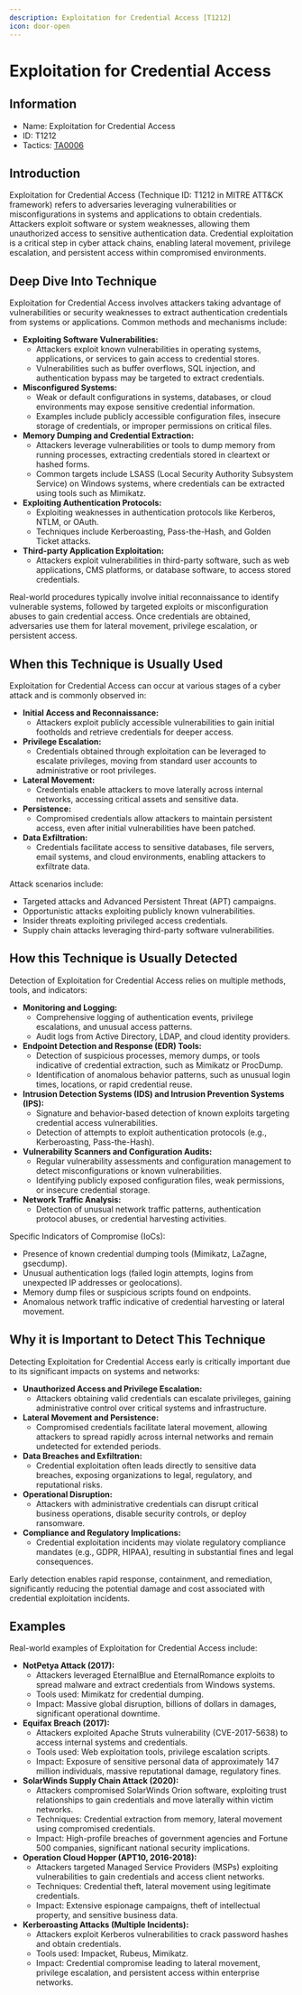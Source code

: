 ```yaml
---
description: Exploitation for Credential Access [T1212]
icon: door-open
---
```


# Exploitation for Credential Access

## Information

* Name: Exploitation for Credential Access
* ID: T1212
* Tactics: [TA0006](./)

## Introduction

Exploitation for Credential Access (Technique ID: T1212 in MITRE ATT\&CK framework) refers to adversaries leveraging vulnerabilities or misconfigurations in systems and applications to obtain credentials. Attackers exploit software or system weaknesses, allowing them unauthorized access to sensitive authentication data. Credential exploitation is a critical step in cyber attack chains, enabling lateral movement, privilege escalation, and persistent access within compromised environments.

## Deep Dive Into Technique

Exploitation for Credential Access involves attackers taking advantage of vulnerabilities or security weaknesses to extract authentication credentials from systems or applications. Common methods and mechanisms include:

* **Exploiting Software Vulnerabilities:**
  * Attackers exploit known vulnerabilities in operating systems, applications, or services to gain access to credential stores.
  * Vulnerabilities such as buffer overflows, SQL injection, and authentication bypass may be targeted to extract credentials.
* **Misconfigured Systems:**
  * Weak or default configurations in systems, databases, or cloud environments may expose sensitive credential information.
  * Examples include publicly accessible configuration files, insecure storage of credentials, or improper permissions on critical files.
* **Memory Dumping and Credential Extraction:**
  * Attackers leverage vulnerabilities or tools to dump memory from running processes, extracting credentials stored in cleartext or hashed forms.
  * Common targets include LSASS (Local Security Authority Subsystem Service) on Windows systems, where credentials can be extracted using tools such as Mimikatz.
* **Exploiting Authentication Protocols:**
  * Exploiting weaknesses in authentication protocols like Kerberos, NTLM, or OAuth.
  * Techniques include Kerberoasting, Pass-the-Hash, and Golden Ticket attacks.
* **Third-party Application Exploitation:**
  * Attackers exploit vulnerabilities in third-party software, such as web applications, CMS platforms, or database software, to access stored credentials.

Real-world procedures typically involve initial reconnaissance to identify vulnerable systems, followed by targeted exploits or misconfiguration abuses to gain credential access. Once credentials are obtained, adversaries use them for lateral movement, privilege escalation, or persistent access.

## When this Technique is Usually Used

Exploitation for Credential Access can occur at various stages of a cyber attack and is commonly observed in:

* **Initial Access and Reconnaissance:**
  * Attackers exploit publicly accessible vulnerabilities to gain initial footholds and retrieve credentials for deeper access.
* **Privilege Escalation:**
  * Credentials obtained through exploitation can be leveraged to escalate privileges, moving from standard user accounts to administrative or root privileges.
* **Lateral Movement:**
  * Credentials enable attackers to move laterally across internal networks, accessing critical assets and sensitive data.
* **Persistence:**
  * Compromised credentials allow attackers to maintain persistent access, even after initial vulnerabilities have been patched.
* **Data Exfiltration:**
  * Credentials facilitate access to sensitive databases, file servers, email systems, and cloud environments, enabling attackers to exfiltrate data.

Attack scenarios include:

* Targeted attacks and Advanced Persistent Threat (APT) campaigns.
* Opportunistic attacks exploiting publicly known vulnerabilities.
* Insider threats exploiting privileged access credentials.
* Supply chain attacks leveraging third-party software vulnerabilities.

## How this Technique is Usually Detected

Detection of Exploitation for Credential Access relies on multiple methods, tools, and indicators:

* **Monitoring and Logging:**
  * Comprehensive logging of authentication events, privilege escalations, and unusual access patterns.
  * Audit logs from Active Directory, LDAP, and cloud identity providers.
* **Endpoint Detection and Response (EDR) Tools:**
  * Detection of suspicious processes, memory dumps, or tools indicative of credential extraction, such as Mimikatz or ProcDump.
  * Identification of anomalous behavior patterns, such as unusual login times, locations, or rapid credential reuse.
* **Intrusion Detection Systems (IDS) and Intrusion Prevention Systems (IPS):**
  * Signature and behavior-based detection of known exploits targeting credential access vulnerabilities.
  * Detection of attempts to exploit authentication protocols (e.g., Kerberoasting, Pass-the-Hash).
* **Vulnerability Scanners and Configuration Audits:**
  * Regular vulnerability assessments and configuration management to detect misconfigurations or known vulnerabilities.
  * Identifying publicly exposed configuration files, weak permissions, or insecure credential storage.
* **Network Traffic Analysis:**
  * Detection of unusual network traffic patterns, authentication protocol abuses, or credential harvesting activities.

Specific Indicators of Compromise (IoCs):

* Presence of known credential dumping tools (Mimikatz, LaZagne, gsecdump).
* Unusual authentication logs (failed login attempts, logins from unexpected IP addresses or geolocations).
* Memory dump files or suspicious scripts found on endpoints.
* Anomalous network traffic indicative of credential harvesting or lateral movement.

## Why it is Important to Detect This Technique

Detecting Exploitation for Credential Access early is critically important due to its significant impacts on systems and networks:

* **Unauthorized Access and Privilege Escalation:**
  * Attackers obtaining valid credentials can escalate privileges, gaining administrative control over critical systems and infrastructure.
* **Lateral Movement and Persistence:**
  * Compromised credentials facilitate lateral movement, allowing attackers to spread rapidly across internal networks and remain undetected for extended periods.
* **Data Breaches and Exfiltration:**
  * Credential exploitation often leads directly to sensitive data breaches, exposing organizations to legal, regulatory, and reputational risks.
* **Operational Disruption:**
  * Attackers with administrative credentials can disrupt critical business operations, disable security controls, or deploy ransomware.
* **Compliance and Regulatory Implications:**
  * Credential exploitation incidents may violate regulatory compliance mandates (e.g., GDPR, HIPAA), resulting in substantial fines and legal consequences.

Early detection enables rapid response, containment, and remediation, significantly reducing the potential damage and cost associated with credential exploitation incidents.

## Examples

Real-world examples of Exploitation for Credential Access include:

* **NotPetya Attack (2017):**
  * Attackers leveraged EternalBlue and EternalRomance exploits to spread malware and extract credentials from Windows systems.
  * Tools used: Mimikatz for credential dumping.
  * Impact: Massive global disruption, billions of dollars in damages, significant operational downtime.
* **Equifax Breach (2017):**
  * Attackers exploited Apache Struts vulnerability (CVE-2017-5638) to access internal systems and credentials.
  * Tools used: Web exploitation tools, privilege escalation scripts.
  * Impact: Exposure of sensitive personal data of approximately 147 million individuals, massive reputational damage, regulatory fines.
* **SolarWinds Supply Chain Attack (2020):**
  * Attackers compromised SolarWinds Orion software, exploiting trust relationships to gain credentials and move laterally within victim networks.
  * Techniques: Credential extraction from memory, lateral movement using compromised credentials.
  * Impact: High-profile breaches of government agencies and Fortune 500 companies, significant national security implications.
* **Operation Cloud Hopper (APT10, 2016-2018):**
  * Attackers targeted Managed Service Providers (MSPs) exploiting vulnerabilities to gain credentials and access client networks.
  * Techniques: Credential theft, lateral movement using legitimate credentials.
  * Impact: Extensive espionage campaigns, theft of intellectual property, and sensitive business data.
* **Kerberoasting Attacks (Multiple Incidents):**
  * Attackers exploit Kerberos vulnerabilities to crack password hashes and obtain credentials.
  * Tools used: Impacket, Rubeus, Mimikatz.
  * Impact: Credential compromise leading to lateral movement, privilege escalation, and persistent access within enterprise networks.
